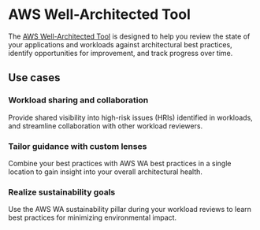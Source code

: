 # AWS Well-Architected Tool

The [AWS Well-Architected Tool](https://aws.amazon.com/well-architected-tool/) is designed to help you review the state of your applications and workloads against architectural best practices, identify opportunities for improvement, and track progress over time.

## Use cases
### Workload sharing and collaboration
Provide shared visibility into high-risk issues (HRIs) identified in workloads, and streamline collaboration with other workload reviewers.

### Tailor guidance with custom lenses
Combine your best practices with AWS WA best practices in a single location to gain insight into your overall architectural health.

### Realize sustainability goals
Use the AWS WA sustainability pillar during your workload reviews to learn best practices for minimizing environmental impact.
